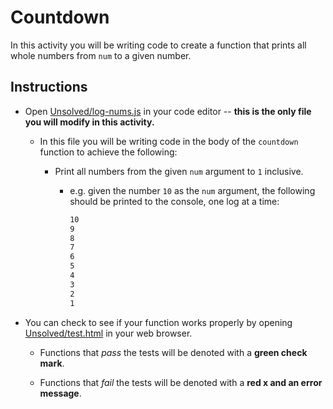 # Countdown

In this activity you will be writing code to create a function that prints all whole numbers from `num` to a given number.

## Instructions

* Open [Unsolved/log-nums.js](Unsolved/log-nums.js) in your code editor -- **this is the only file you will modify in this activity.**

  * In this file you will be writing code in the body of the `countdown` function to achieve the following:

    * Print all numbers from the given `num` argument to `1` inclusive.

      * e.g. given the number `10` as the `num` argument, the following should be printed to the console, one log at a time:

        ```bash
        10
        9
        8
        7
        6
        5
        4
        3
        2
        1
        ```

* You can check to see if your function works properly by opening [Unsolved/test.html](Unsolved/test.html) in your web browser.

  * Functions that _pass_ the tests will be denoted with a **green check mark**.

  * Functions that _fail_ the tests will be denoted with a **red x and an error message**.
